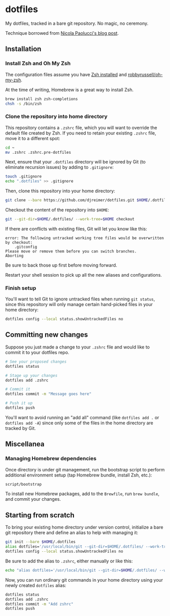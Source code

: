 # dotfiles

My dotfiles, tracked in a bare git repository. No magic, no ceremony.

Technique borrowed from [Nicola Paolucci's blog post](https://developer.atlassian.com/blog/2016/02/best-way-to-store-dotfiles-git-bare-repo/).

## Installation

### Install Zsh and Oh My Zsh

The configuration files assume you have [Zsh installed](https://www.google.com/search?q=installing+zsh)
and [robbyrussell/oh-my-zsh](https://github.com/robbyrussell/oh-my-zsh).

At the time of writing, Homebrew is a great way to install Zsh.

```sh
brew install zsh zsh-completions
chsh -s /bin/zsh
```

### Clone the repository into home directory

This repository contains a `.zshrc` file, which you will want to override the
default file created by Zsh. If you need to retain your existing `.zshrc` file,
move it to a different spot:

```sh
cd ~
mv .zshrc .zshrc.pre-dotfiles
```

Next, ensure that your `.dotfiles` directory will be ignored by Git (to eliminate
recursion issues) by adding to `.gitignore`:

```sh
touch .gitignore
echo ".dotfiles" >> .gitignore
```

Then, clone this repository into your home directory:

```sh
git clone --bare https://github.com/djreimer/dotfiles.git $HOME/.dotfiles
```

Checkout the content of the repository into `$HOME`:

```sh
git --git-dir=$HOME/.dotfiles/ --work-tree=$HOME checkout
```

If there are conflicts with existing files, Git will let you know like this:

```
error: The following untracked working tree files would be overwritten by checkout:
    .gitconfig
Please move or remove them before you can switch branches.
Aborting
```

Be sure to back those up first before moving forward.

Restart your shell session to pick up all the new aliases and configurations.

### Finish setup

You'll want to tell Git to ignore untracked files when running `git status`,
since this repository will only manage certain hand-picked files in your
home directory:

```sh
dotfiles config --local status.showUntrackedFiles no
```

## Committing new changes

Suppose you just made a change to your `.zshrc` file and would like to commit it
to your dotfiles repo.

```sh
# See your proposed changes
dotfiles status

# Stage up your changes
dotfiles add .zshrc

# Commit it
dotfiles commit -m "Message goes here"

# Push it up
dotfiles push
```

You'll want to avoid running an "add all" command (like `dotfiles add .` or `dotfiles add -A`)
since only some of the files in the home directory are tracked by Git.

## Miscellanea

### Managing Homebrew dependencies

Once directory is under git management, run the bootstrap script to
perform additional environment setup (tap Homebrew bundle, install Zsh, etc.):

```sh
script/bootstrap
```

To install new Homebrew packages, add to the `Brewfile`, run `brew bundle`,
and commit your changes.

## Starting from scratch

To bring your existing home directory under version control, initialize a bare
git repository there and define an alias to help with managing it:

```sh
git init --bare $HOME/.dotfiles
alias dotfiles='/usr/local/bin/git --git-dir=$HOME/.dotfiles/ --work-tree=$HOME'
dotfiles config --local status.showUntrackedFiles no
```

Be sure to add the alias to `.zshrc`, either manually or like this:

```sh
echo "alias dotfiles='/usr/local/bin/git --git-dir=$HOME/.dotfiles/ --work-tree=$HOME'" >> $HOME/.zshrc
```

Now, you can run ordinary git commands in your home directory using your newly
created `dotfiles` alias:

```sh
dotfiles status
dotfiles add .zshrc
dotfiles commit -m "Add zshrc"
dotfiles push
```
